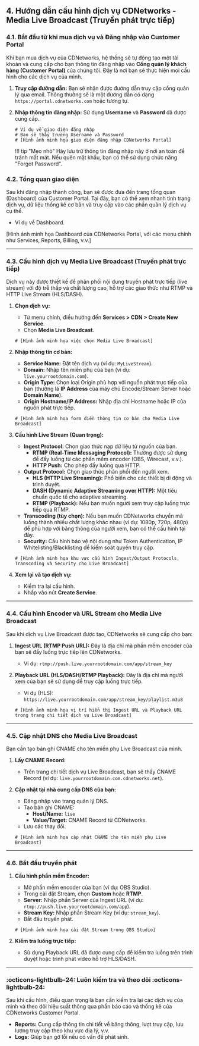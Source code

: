 ## 4. Hướng dẫn cấu hình dịch vụ CDNetworks - Media Live Broadcast (Truyền phát trực tiếp)

### 4.1. Bắt đầu từ khi mua dịch vụ và Đăng nhập vào Customer Portal

Khi bạn mua dịch vụ của CDNetworks, hệ thống sẽ tự động tạo một tài khoản và cung cấp cho bạn thông tin đăng nhập vào **Cổng quản lý khách hàng (Customer Portal)** của chúng tôi. Đây là nơi bạn sẽ thực hiện mọi cấu hình cho các dịch vụ của mình.

1.  **Truy cập đường dẫn:** Bạn sẽ nhận được đường dẫn truy cập cổng quản lý qua email. Thông thường sẽ là một đường dẫn có dạng `https://portal.cdnetworks.com` hoặc tương tự.
2.  **Nhập thông tin đăng nhập:** Sử dụng **Username** và **Password** đã được cung cấp.

    ```
    # Ví dụ về giao diện đăng nhập
    # Bạn sẽ thấy trường Username và Password
    # [Hình ảnh minh họa giao diện đăng nhập CDNetworks Portal]
    ```

    !!! tip "Mẹo nhỏ"
        Hãy lưu trữ thông tin đăng nhập này ở nơi an toàn để tránh mất mát. Nếu quên mật khẩu, bạn có thể sử dụng chức năng "Forgot Password".

### 4.2. Tổng quan giao diện

Sau khi đăng nhập thành công, bạn sẽ được đưa đến trang tổng quan (Dashboard) của Customer Portal. Tại đây, bạn có thể xem nhanh tình trạng dịch vụ, dữ liệu thống kê cơ bản và truy cập vào các phần quản lý dịch vụ cụ thể.

* Ví dụ về Dashboard.

[Hình ảnh minh họa Dashboard của CDNetworks Portal, với các menu chính như Services, Reports, Billing, v.v.]

---

### 4.3. Cấu hình dịch vụ Media Live Broadcast (Truyền phát trực tiếp)

Dịch vụ này được thiết kế để phân phối nội dung truyền phát trực tiếp (live stream) với độ trễ thấp và chất lượng cao, hỗ trợ các giao thức như RTMP và HTTP Live Stream (HLS/DASH).

1.  **Chọn dịch vụ:**
    * Từ menu chính, điều hướng đến **Services > CDN > Create New Service**.
    * Chọn **Media Live Broadcast**.

    ```
    # [Hình ảnh minh họa việc chọn Media Live Broadcast]
    ```

2.  **Nhập thông tin cơ bản:**
    * **Service Name:** Đặt tên dịch vụ (ví dụ: `MyLiveStream`).
    * **Domain:** Nhập tên miền phụ của bạn (ví dụ: `live.yourrootdomain.com`).
    * **Origin Type:** Chọn loại Origin phù hợp với nguồn phát trực tiếp của bạn (thường là **IP Address** của máy chủ Encode/Stream Server hoặc **Domain Name**).
    * **Origin Hostname/IP Address:** Nhập địa chỉ Hostname hoặc IP của nguồn phát trực tiếp.

    ```
    # [Hình ảnh minh họa form điền thông tin cơ bản cho Media Live Broadcast]
    ```

3.  **Cấu hình Live Stream (Quan trọng):**
    * **Ingest Protocol:** Chọn giao thức nạp dữ liệu từ nguồn của bạn.
        * **RTMP (Real-Time Messaging Protocol):** Thường được sử dụng để đẩy luồng từ các phần mềm encoder (OBS, Wirecast, v.v.).
        * **HTTP Push:** Cho phép đẩy luồng qua HTTP.
    * **Output Protocol:** Chọn giao thức phân phối đến người xem.
        * **HLS (HTTP Live Streaming):** Phổ biến cho các thiết bị di động và trình duyệt.
        * **DASH (Dynamic Adaptive Streaming over HTTP):** Một tiêu chuẩn quốc tế cho adaptive streaming.
        * **RTMP (Playback):** Nếu bạn muốn người xem truy cập luồng trực tiếp qua RTMP.
    * **Transcoding (tùy chọn):** Nếu bạn muốn CDNetworks chuyển mã luồng thành nhiều chất lượng khác nhau (ví dụ: 1080p, 720p, 480p) để phù hợp với băng thông của người xem, bạn có thể cấu hình tại đây.
    * **Security:** Cấu hình bảo vệ nội dung như Token Authentication, IP Whitelisting/Blacklisting để kiểm soát quyền truy cập.

    ```
    # [Hình ảnh minh họa khu vực cấu hình Ingest/Output Protocols, Transcoding và Security cho Live Broadcast]
    ```

4.  **Xem lại và tạo dịch vụ:**
    * Kiểm tra lại cấu hình.
    * Nhấp vào nút **Create Service**.

---

### 4.4. Cấu hình Encoder và URL Stream cho Media Live Broadcast

Sau khi dịch vụ Live Broadcast được tạo, CDNetworks sẽ cung cấp cho bạn:

1.  **Ingest URL (RTMP Push URL):** Đây là địa chỉ mà phần mềm encoder của bạn sẽ đẩy luồng trực tiếp lên CDNetworks.
    * Ví dụ: `rtmp://push.live.yourrootdomain.com/app/stream_key`
2.  **Playback URL (HLS/DASH/RTMP Playback):** Đây là địa chỉ mà người xem của bạn sẽ sử dụng để truy cập luồng trực tiếp.
    * Ví dụ (HLS): `https://live.yourrootdomain.com/app/stream_key/playlist.m3u8`

    ```
    # [Hình ảnh minh họa vị trí hiển thị Ingest URL và Playback URL trong trang chi tiết dịch vụ Live Broadcast]
    ```

---

### 4.5. Cập nhật DNS cho Media Live Broadcast

Bạn cần tạo bản ghi CNAME cho tên miền phụ Live Broadcast của mình.

1.  **Lấy CNAME Record:**
    * Trên trang chi tiết dịch vụ Live Broadcast, bạn sẽ thấy CNAME Record (ví dụ: `live.yourrootdomain.com.cdnetworks.net`).

2.  **Cập nhật tại nhà cung cấp DNS của bạn:**
    * Đăng nhập vào trang quản lý DNS.
    * Tạo bản ghi CNAME:
        * **Host/Name:** `live`
        * **Value/Target:** CNAME Record từ CDNetworks.
    * Lưu các thay đổi.

    ```
    # [Hình ảnh minh họa cập nhật CNAME cho tên miền phụ Live Broadcast]
    ```

---

### 4.6. Bắt đầu truyền phát

1.  **Cấu hình phần mềm Encoder:**
    * Mở phần mềm encoder của bạn (ví dụ: OBS Studio).
    * Trong cài đặt Stream, chọn **Custom** hoặc **RTMP**.
    * **Server:** Nhập phần Server của Ingest URL (ví dụ: `rtmp://push.live.yourrootdomain.com/app`).
    * **Stream Key:** Nhập phần Stream Key (ví dụ: `stream_key`).
    * Bắt đầu truyền phát.

    ```
    # [Hình ảnh minh họa cài đặt Stream trong OBS Studio]
    ```

2.  **Kiểm tra luồng trực tiếp:**
    * Sử dụng Playback URL đã được cung cấp để kiểm tra luồng trên trình duyệt hoặc trình phát video hỗ trợ HLS/DASH.

---

### :octicons-lightbulb-24: Luôn kiểm tra và theo dõi :octicons-lightbulb-24:

Sau khi cấu hình, điều quan trọng là bạn cần kiểm tra lại các dịch vụ của mình và theo dõi hiệu suất thông qua phần báo cáo và thống kê của CDNetworks Customer Portal.

* **Reports:** Cung cấp thông tin chi tiết về băng thông, lượt truy cập, lưu lượng truy cập theo khu vực địa lý, v.v.
* **Logs:** Giúp bạn gỡ lỗi nếu có vấn đề phát sinh.